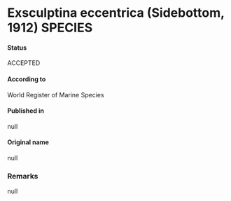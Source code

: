 Exsculptina eccentrica (Sidebottom, 1912) SPECIES
=======

#### Status
ACCEPTED

#### According to
World Register of Marine Species

#### Published in
null

#### Original name
null

### Remarks
null